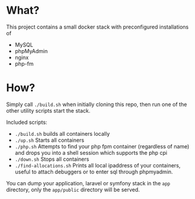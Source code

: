 # What?
This project contains a small docker stack with preconfigured installations of
 - MySQL
 - phpMyAdmin
 - nginx
 - php-fm

# How?
Simply call `./build.sh` when initially cloning this repo, then run one of the other utility scripts start the stack.

Included scripts:
 - `./build.sh` builds all containers locally
 - `./up.sh` Starts all containers
 - `./php.sh` Attempts to find your php fpm container (regardless of name) and drops you into a shell session which supports the php cpi
 - `./down.sh` Stops all containers
 - `./find-allocations.sh` Prints all local ipaddress of your containers, useful to attach debuggers or to enter sql through phpmyadmin.

You can dump your application, laravel or symfony stack in the `app` directory, only the `app/public` directory will be served.